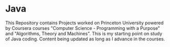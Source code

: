 # Java
This Repository contains Projects worked on Princeton University powered by Coursera courses 
"Computer Science - Programming with a Purpose" and "Algorithms, Theory and Machines".
This is my starting point on study of Java coding. 
Content being updated as long as I advance in the courses.
